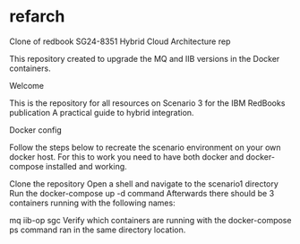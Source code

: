 # refarch
Clone of redbook SG24-8351 Hybrid Cloud Architecture rep

This repository created to upgrade the MQ and IIB versions in the Docker containers.

Welcome

This is the repository for all resources on Scenario 3 for the IBM RedBooks publication A practical guide to hybrid integration.

Docker config

Follow the steps below to recreate the scenario environment on your own docker host. For this to work you need to have both docker and docker-compose installed and working.

Clone the repository
Open a shell and navigate to the scenario1 directory
Run the docker-compose up -d command
Afterwards there should be 3 containers running with the following names:

mq
iib-op
sgc
Verify which containers are running with the docker-compose ps command ran in the same directory location.
